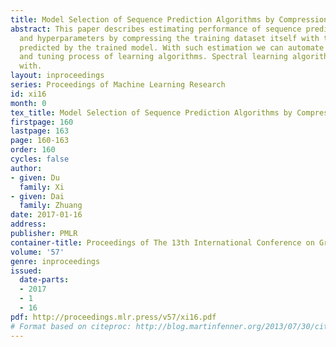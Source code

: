 ```yaml
---
title: Model Selection of Sequence Prediction Algorithms by Compression
abstract: This paper describes estimating performance of sequence prediction algorithms
  and hyperparameters by compressing the training dataset itself with the probablities
  predicted by the trained model. With such estimation we can automate the selection
  and tuning process of learning algorithms. Spectral learning algorithm are experimented
  with.
layout: inproceedings
series: Proceedings of Machine Learning Research
id: xi16
month: 0
tex_title: Model Selection of Sequence Prediction Algorithms by Compression
firstpage: 160
lastpage: 163
page: 160-163
order: 160
cycles: false
author:
- given: Du
  family: Xi
- given: Dai
  family: Zhuang
date: 2017-01-16
address: 
publisher: PMLR
container-title: Proceedings of The 13th International Conference on Grammatical Inference
volume: '57'
genre: inproceedings
issued:
  date-parts:
  - 2017
  - 1
  - 16
pdf: http://proceedings.mlr.press/v57/xi16.pdf
# Format based on citeproc: http://blog.martinfenner.org/2013/07/30/citeproc-yaml-for-bibliographies/
---
```

